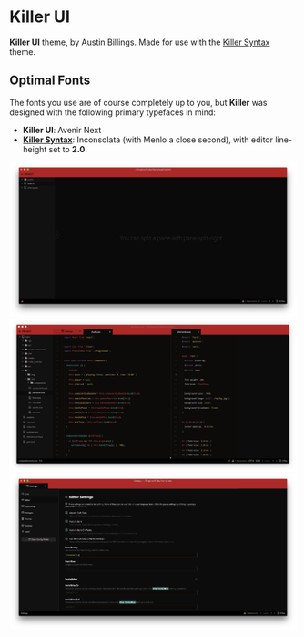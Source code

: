 # Killer UI

**Killer UI** theme, by Austin Billings. Made for use with the [Killer Syntax](https://github.com/austinbillings/killer-syntax) theme.

## Optimal Fonts
The fonts you use are of course completely up to you, but **Killer** was designed with the following primary typefaces in mind:

- **Killer UI**: Avenir Next
- [**Killer Syntax**](https://github.com/austinbillings/killer-syntax): Inconsolata (with Menlo a close second), with editor line-height set to **2.0**.

![Empty App State](./empty.png)
![Editing a couple files](./editing.png)
![Settings page (featuring inputs, etc.)](./settings.png)
